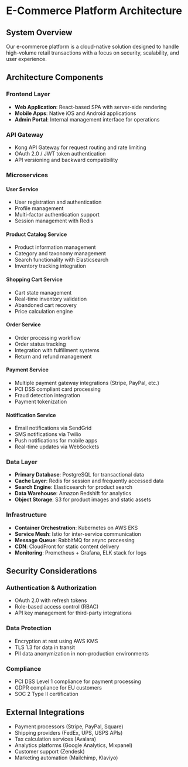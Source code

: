 # E-Commerce Platform Architecture

## System Overview
Our e-commerce platform is a cloud-native solution designed to handle high-volume retail transactions with a focus on security, scalability, and user experience.

## Architecture Components

### Frontend Layer
- **Web Application**: React-based SPA with server-side rendering
- **Mobile Apps**: Native iOS and Android applications
- **Admin Portal**: Internal management interface for operations

### API Gateway
- Kong API Gateway for request routing and rate limiting
- OAuth 2.0 / JWT token authentication
- API versioning and backward compatibility

### Microservices

#### User Service
- User registration and authentication
- Profile management
- Multi-factor authentication support
- Session management with Redis

#### Product Catalog Service
- Product information management
- Category and taxonomy management
- Search functionality with Elasticsearch
- Inventory tracking integration

#### Shopping Cart Service
- Cart state management
- Real-time inventory validation
- Abandoned cart recovery
- Price calculation engine

#### Order Service
- Order processing workflow
- Order status tracking
- Integration with fulfillment systems
- Return and refund management

#### Payment Service
- Multiple payment gateway integrations (Stripe, PayPal, etc.)
- PCI DSS compliant card processing
- Fraud detection integration
- Payment tokenization

#### Notification Service
- Email notifications via SendGrid
- SMS notifications via Twilio
- Push notifications for mobile apps
- Real-time updates via WebSockets

### Data Layer
- **Primary Database**: PostgreSQL for transactional data
- **Cache Layer**: Redis for session and frequently accessed data
- **Search Engine**: Elasticsearch for product search
- **Data Warehouse**: Amazon Redshift for analytics
- **Object Storage**: S3 for product images and static assets

### Infrastructure
- **Container Orchestration**: Kubernetes on AWS EKS
- **Service Mesh**: Istio for inter-service communication
- **Message Queue**: RabbitMQ for async processing
- **CDN**: CloudFront for static content delivery
- **Monitoring**: Prometheus + Grafana, ELK stack for logs

## Security Considerations

### Authentication & Authorization
- OAuth 2.0 with refresh tokens
- Role-based access control (RBAC)
- API key management for third-party integrations

### Data Protection
- Encryption at rest using AWS KMS
- TLS 1.3 for data in transit
- PII data anonymization in non-production environments

### Compliance
- PCI DSS Level 1 compliance for payment processing
- GDPR compliance for EU customers
- SOC 2 Type II certification

## External Integrations
- Payment processors (Stripe, PayPal, Square)
- Shipping providers (FedEx, UPS, USPS APIs)
- Tax calculation services (Avalara)
- Analytics platforms (Google Analytics, Mixpanel)
- Customer support (Zendesk)
- Marketing automation (Mailchimp, Klaviyo)